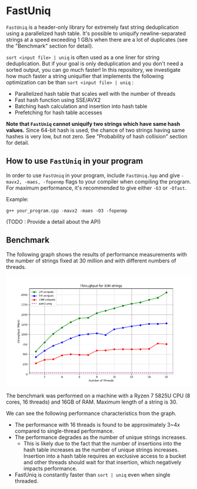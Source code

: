 # FastUniq
`FastUniq` is a header-only library for extremely fast string deduplication using a parallelized hash table. It's possible to uniquify newline-separated strings at a speed exceeding 1 GB/s when there are a lot of duplicates (see the "Benchmark" section for detail).

`sort <input file> | uniq` is often used as a one liner for string deduplication. 
But if your goal is only deduplication and you don't need a sorted output, you can go much faster! 
In this repository, we investigate how much faster a string uniquifier that implements the following optimization can be than `sort <input file> | uniq` :

- Parallelized hash table that scales well with the number of threads
- Fast hash function using SSE/AVX2
- Batching hash calculation and insertion into hash table
- Prefetching for hash table accesses

**Note that `FastUniq` cannot uniquify two strings which have same hash values.** Since 64-bit hash is used, the chance of two strings having same hashes is very low, but not zero. See "Probability of hash collision" section for detail.
## How to use `FastUniq` in your program
In order to use `FastUniq` in your program, include `FastUniq.hpp` and give `-mavx2, -maes, -fopenmp` flags to your compiler when compiling the program. For maximum performance, it's recommended to give either `-O3` or `-Ofast`.

Example: 
```
g++ your_program.cpp -mavx2 -maes -O3 -fopenmp
```

(TODO : Provide a detail about the API)
## Benchmark
The following graph shows the results of performance measurements with the number of strings fixed at 30 million and with different numbers of threads. 

![](img/scalability.png)

The benchmark was performed on a machine with a Ryzen 7 5825U CPU (8 cores, 16 threads) and 16GB of RAM. Maximum length of a string is 30. 

We can see the following performance characteristics from the graph.

- The performance with 16 threads is found to be approximately 3~4x compared to single-thread performance.
- The performance degrades as the number of unique strings increases.
    - This is likely due to the fact that the number of insertions into the hash table increases as the number of unique strings increases. Insertion into a hash table requires an exclusive access to a bucket and other threads should wait for that insertion, which negatively impacts performance.
- FastUniq is constantly faster than `sort | uniq` even when single threaded.
